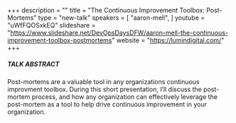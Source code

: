 +++
description = ""
title = "The Continuous Improvement Toolbox: Post-Mortems"
type = "new-talk"
speakers = [
        "aaron-mell",
]
youtube = "uWfFQOSxkEQ"
slideshare = "https://www.slideshare.net/DevOpsDaysDFW/aaron-mell-the-continuous-improvement-toolbox-postmortems"
website = "https://lumindigital.com/"
+++
##### TALK ABSTRACT

Post-mortems are a valuable tool in any organizations continuous improvment toolbox. During this short presentation, I’ll discuss the post-mortem process, and how any organization can effectively leverage the post-mortem as a tool to help drive continuous improvement in your organization.
